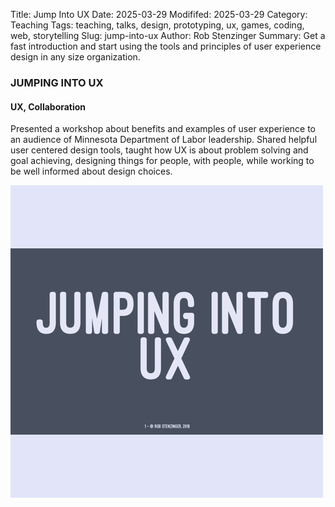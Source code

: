 Title: Jump Into UX
Date: 2025-03-29
Modififed: 2025-03-29
Category: Teaching
Tags: teaching, talks, design, prototyping, ux, games, coding, web, storytelling
Slug: jump-into-ux
Author: Rob Stenzinger
Summary: Get a fast introduction and start using the tools and principles of user experience design in any size organization.

### JUMPING INTO UX

#### UX, Collaboration

Presented a workshop about benefits and examples of user experience to an audience of Minnesota Department of Labor leadership. Shared helpful user centered design tools, taught how UX is about problem solving and goal achieving, designing things for people, with people, while working to be well informed about design choices.

![img](/images/workshop-jumpintoux.png)
